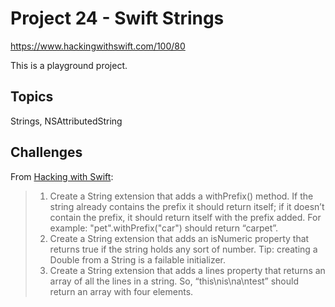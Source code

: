 # Project 24 - Swift Strings

https://www.hackingwithswift.com/100/80

This is a playground project.

## Topics

Strings, NSAttributedString

## Challenges

From [Hacking with Swift](https://www.hackingwithswift.com/read/24/5/wrap-up):
>1. Create a String extension that adds a withPrefix() method. If the string already contains the prefix it should return itself; if it doesn’t contain the prefix, it should return itself with the prefix added. For example: "pet".withPrefix("car") should return “carpet”.
>2. Create a String extension that adds an isNumeric property that returns true if the string holds any sort of number. Tip: creating a Double from a String is a failable initializer.
>3. Create a String extension that adds a lines property that returns an array of all the lines in a string. So, “this\nis\na\ntest” should return an array with four elements.
